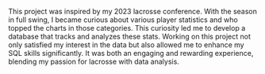This project was inspired by my 2023 lacrosse conference. With the season in full swing, I became curious about various player statistics and who topped the charts in those categories. This curiosity led me to develop a database that tracks and analyzes these stats. Working on this project not only satisfied my interest in the data but also allowed me to enhance my SQL skills significantly. It was both an engaging and rewarding experience, blending my passion for lacrosse with data analysis.
